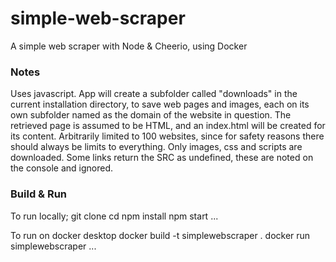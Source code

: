 # simple-web-scraper
A simple web scraper with Node &amp; Cheerio, using Docker

### Notes
Uses javascript.
App will create a subfolder called "downloads" in the current installation directory, to save web pages and images, each on its own subfolder named as the domain of the website in question.
The retrieved page is assumed to be HTML, and an index.html will be created for its content.
Arbitrarily limited to 100 websites, since for safety reasons there should always be limits to everything.
Only images, css and scripts are downloaded. Some links return the SRC as undefined, these are noted on the console and ignored.

### Build & Run

To run locally;
git clone <repopath>
cd <path>
npm install
npm start <website1> <website2> ...

To run on docker desktop
docker build -t simplewebscraper .
docker run simplewebscraper <website1> <website2> ...


